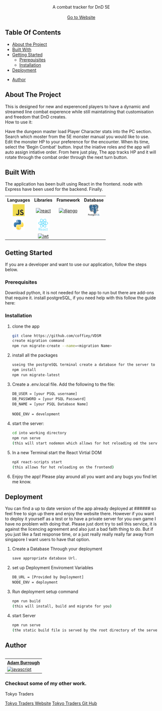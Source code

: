 <p align="center">
  <!-- <a href="https://github.com/tokyo-traders/koukan">
    <img src="https://user-images.githubusercontent.com/67497636/217703956-9a1c7261-930a-4fd4-a536-388541d7ed85.png" alt="Logo" width="480" height="250">
  </a> -->

   <p align="center">
    A combat tracker for DnD 5E
    <br/>
    <br/>
    <a href="https://VDSM.onrender.com/">Go to Website</a>

  </p>
</p>

## Table Of Contents

* [About the Project](#about-the-project)
* [Built With](#built-with)
* [Getting Started](#getting-started)
  * [Prerequisites](#prerequisites)
  * [Installation](#installation)
* [Deployment](#Deployment)
<!-- * [Roadmap](#roadmap)
* [Contributing](#contributing)
* [License](#license) -->
* [Author](#author)
<!-- * [Acknowledgements](#acknowledgements) -->


## About The Project

This is designed for new and experenced players to have a dynamic and streamed line combat experence while still maintatining that customisation and freedom that DnD creates.
<br/>
How to use it:

Have the dungeon master load Player Character stats into the PC section.
Search which moster from the 5E monster manual you would like to use.
Edit the monster HP to your preference for the encounter.
When its time, select the 'Begin Combat' button.
Input the iniative roles and the app will auto assign intiative order.
From here just play, The app tracks HP and it will rotate through the combat order through the next turn button.


## Built With

The application has been built using React in the frontend. node with Express have been used for the backend.
Finally.
</br>



<table align="center">
  <tr>
    <th>Languages</th>
    <th>Libraries</th>
    <th>Framework</th>
    <th>Database</th>
  </tr>
  <tr>
    <td align="center">
    <a href="https://developer.mozilla.org/en-US/docs/Web/JavaScript" target="_blank" rel="noreferrer"> <img src="https://raw.githubusercontent.com/devicons/devicon/master/icons/javascript/javascript-original.svg" alt="javascript" width="40" height="40"/> </a>
    </td>
    <td align="center">
    <a href="https://https://mui.com//" target="_blank" rel="noreferrer"> 
      <img src="https://user-images.githubusercontent.com/67497636/217686777-1302937e-51e8-4d8b-8905-8796c4911b88.png" alt="react" width="40" height="40"/> </a>
    </td>
    <td align="center">
      <a href="https://www.djangoproject.com/" target="_blank" rel="noreferrer"> <img src="https://cdn.worldvectorlogo.com/logos/django.svg" alt="django" width="40" height="40"/> </a>
    </td>
    <td align="center">
      <a href="https://www.postgresql.org" target="_blank" rel="noreferrer"> <img src="https://raw.githubusercontent.com/devicons/devicon/master/icons/postgresql/postgresql-original-wordmark.svg" alt="postgresql" width="40" height="40"/> </a>
    </td>
  </tr>
  <tr>
    <td align="center">
    <a href="https://www.python.org" target="_blank" rel="noreferrer"><img src="https://raw.githubusercontent.com/devicons/devicon/master/icons/python/python-original.svg" alt="python" width="40" height="40"/> </a>
    </td>
    <td align="center">
      <a href="https://reactjs.org/" target="_blank" rel="noreferrer"> <img src="https://raw.githubusercontent.com/devicons/devicon/master/icons/react/react-original-wordmark.svg" alt="react" width="40" height="40"/> </a>
    </td>
    <td>
    </td>
    <td>
    </td>
    </tr>
    <tr>
    <td>
    </td>
    <td align="center">
    <a href="https://jwt.io/" target="_blank" rel="noreferrer"> <img src="https://user-images.githubusercontent.com/67497636/217804934-d450c024-a02d-4649-bc7d-d606788afe29.png" alt="jwt" width="70" height="40"/> </a>
    </td>
    <td>
    </td>
    <td>
    </td>
  </tr>
<table>

## Getting Started

If you are a developer and want to use our application, follow the steps below.

### Prerequisites

Download python, it is not needed for the app to run but there are add-ons that require it.
install postgreSQL, if you need help with this follow the guide here: 

### Installation

1. clone the app 
    ```sh 
    git clone https://github.com/coffiey/VDSM
    create migration command
    npm run migrate-create --name=<migration Name>
    ```
2. install all the packages
    ```sh
    useing the postgreSQL terminal create a database for the server to use.
    npm install
    npm run migrate-latest
    ```
3. Create a .env.local file. Add the following to the file:
    ```sh
    DB_USER = [your PSQL username]
    DB_PASSWORD = [your PSQL Password]
    DB_NAME = [your PSQL Database Name]

    NODE_ENV = development
    ```
  
4. start the server:
    ```sh
    cd into working directory
    npm run serve
    (this will start nodemon which allows for hot reloading od the server)
    ```
5. In a new Terminal start the React Virtial DOM
    ```sh
    npX react-scripts start
    (this allows for hot reloading on the frontend)
    ```
  
6. Enjoy the app! Please play around all you want and any bugs you find let me know.

## Deployment

You can find a up to date version of the app already deployed at ###### so feel free to sign up there and enjoy the website there. However if you want to deploy it yourself as a test or to have a private server for you own game I have no problem with doing that. Please just dont try to sell this service, it is against the licencing agreement and also just a bad faith thing to do. But if you just like a fast response time, or a just really really really far away from singapore I want users to have that option.


1. Create a Database Through your deployment 
    ```sh
    save appropriate database Url.
    ```

2. set up Deployment Enviroment Variables
    ```sh
    DB_URL = [Provided by Deployment]
    NODE_ENV = deployment
    ```
3. Run deployment setup command
    ```sh
    npm run build
    (this will install, build and migrate for you)
    ```

 4. start Server
    ```sh
    npm run serve
    (the static build file is served by the root directory of the server, so running the command will load both front and backend.)
    ``` 


## Author
<table align="center">
  <tr>
    <th>
      <a href="https://github.com/Coffiey"> Adam Burrough </a>
    </th>
  </tr>
  <tr>
  <td>
    <a href="https://github.com/Coffiey" target="_blank" rel="noreferrer">
    <img src="https://user-images.githubusercontent.com/67497636/217795795-7a3869b0-6373-4b43-bacf-ed5f08b046ea.jpeg" alt="javascript" width="150" height="150"/> </a>

  </td>
  </tr>
  </table>

<p align="center">
    <h3>Checkout some of my other work.</h3>
    <p>Tokyo Traders</p>
    <a href="https://tokyotraders.onrender.com/">Tokyo Traders Website</a>
    <a href="https://tokyotraders.onrender.com/">Tokyo Traders Git Hub</a>
  </p>
</p>